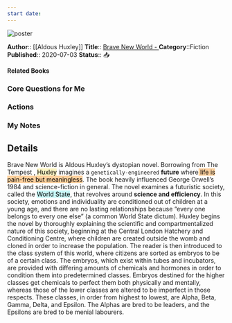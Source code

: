 ```yaml
---
start date:
---
```

![poster](http://books.google.com/books/content?id=ZiLvDwAAQBAJ&printsec=frontcover&img=1&zoom=5&edge=curl&source=gbs_api)

**Author**:: [[Aldous Huxley]]
**Title**:: [Brave New World - ](http://books.google.fr/books?id=ZiLvDwAAQBAJ&printsec=frontcover&dq=intitle:brave+new+world&hl=&cd=1&source=gbs_api)
**Category**::Fiction
**Published**:: 2020-07-03
**Status**:: 📥

**Related Books**
### Core Questions for Me

### Actions

### My Notes

## Details
Brave New World is Aldous Huxley’s dystopian novel. Borrowing from The Tempest , <mark style="background: #FFF3A3A6;">Huxley</mark> imagines a `genetically-engineered` **future** where<mark style="background: #FFB86CA6;"> life is pain-free but meaningless</mark>. The book heavily influenced George Orwell’s 1984 and science-fiction in general. The novel examines a futuristic society, called the <mark style="background: #ABF7F7A6;">World State</mark>, that revolves around **science and efficiency**. In this society, emotions and individuality are conditioned out of children at a young age, and there are no lasting relationships because “every one belongs to every one else” (a common World State dictum). Huxley begins the novel by thoroughly explaining the scientific and compartmentalized nature of this society, beginning at the Central London Hatchery and Conditioning Centre, where children are created outside the womb and cloned in order to increase the population. The reader is then introduced to the class system of this world, where citizens are sorted as embryos to be of a certain class. The embryos, which exist within tubes and incubators, are provided with differing amounts of chemicals and hormones in order to condition them into predetermined classes. Embryos destined for the higher classes get chemicals to perfect them both physically and mentally, whereas those of the lower classes are altered to be imperfect in those respects. These classes, in order from highest to lowest, are Alpha, Beta, Gamma, Delta, and Epsilon. The Alphas are bred to be leaders, and the Epsilons are bred to be menial labourers.